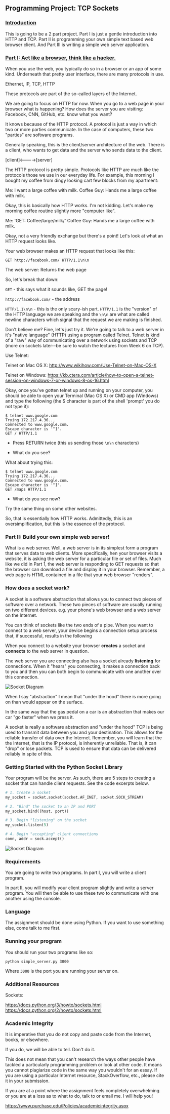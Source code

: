 ## Programming Project: TCP Sockets

### [Introduction](#intro-anchor)

This is going to be a 2 part project. Part I is just a gentle introduction into
HTTP and TCP. Part II is programming your own simple text based web browser client.
And Part III is writing a simple web server application.

### [Part I: Act like a browser, think like a hacker.](#part1-anchor)

When you use the web, you typically do so in a browser or an app of some kind.
Underneath that pretty user interface, there are many protocols in use.

Ethernet, IP, TCP, HTTP

These protocols are part of the so-called layers of the Internet.

We are going to focus on HTTP for now. When you go to a web page in your browser
what is happening? How does the server you are visiting: Facebook, CNN, GitHub,
etc. know what you want?

It knows because of the HTTP protocol. A protocol is just a way in which two or more parties communicate. In the case of computers, these two "parties" are software programs.

Generally speaking, this is the client/server architecture of the web. There is a client, who wants to get data and the server who sends data to the client.

[client]<---->[server]

The HTTP protocol is pretty simple. Protocols like HTTP are much like the protocols
those we use in our everyday life. For example, this morning I bought
my coffee from dingy looking cart few blocks from my apartment:

Me: I want a large coffee with milk.
Coffee Guy: Hands me a large coffee with milk.

Okay, this is basically how HTTP works. I'm not kidding. Let's make my morning
coffee routine slightly more "computer like".

Me: 'GET: Coffee/large/milk/'
Coffee Guy: Hands me a large coffee with milk.

Okay, not a very friendly exchange but there's a point! Let's look at what an
HTTP request looks like.

Your web browser makes an HTTP request that looks like this:
```
GET http://facebook.com/ HTTP/1.1\n\n
```
The web server:  Returns the web page

So, let's break that down:

```GET``` - this says what it sounds like, GET the page!

```http://facebook.com/``` -  the address

```HTTP/1.1\n\n``` - this is the only scary-ish part. ```HTTP/1.1``` is the "version" of the
HTTP language we are speaking and the ```\n\n``` are what are called newline characters
which signal that the request we are making is finished.

Don't believe me? Fine, let's just try it. We're going to talk to a web
server in it's "native language" (HTTP) using a program called Telnet. Telnet is kind
of a "raw" way of communicating over a network using sockets and TCP (more on sockets
later--be sure to watch the lectures from Week 6 on TCP).

Use Telnet:

Telnet on Mac OS X:
http://www.wikihow.com/Use-Telnet-on-Mac-OS-X

Telnet on Windows:
https://kb.ctera.com/article/how-to-open-a-telnet-session-on-windows-7-or-windows-8-os-16.html

Okay, once you've gotten telnet up and running on your computer, you should be able to open your Terminal (Mac OS X) or CMD app (Windows) and type the following (the $ character is part of the shell 'prompt' you do not type it):

```
$ telnet www.google.com
Trying 172.217.4.36...
Connected to www.google.com.
Escape character is '^]'.
GET / HTTP/1.1
```
* Press RETURN twice (this us sending those ```\n\n``` characters)

* What do you see?

What about trying this:

```
$ telnet www.google.com
Trying 172.217.4.36...
Connected to www.google.com.
Escape character is '^]'.
GET /maps HTTP/1.1
```

* What do you see now?

Try the same thing on some other websites.

So, that is essentially how HTTP works. Admittedly, this is an oversimplification, but this is the essence of the protocol.

### Part II: Build your own simple web server!

What is a web server. Well, a web server is in its simplest form a program that serves data to web clients. More specifically, hen your browser visits a website, it is asking the web server for a particular file or set of files. Much like we did in Part 1, the web server is responding to GET requests so that the browser can download a file and display it in your browser. Remember, a web page is HTML contained in a file that your web browser "renders".

### How does a socket work?

A socket is a software abstraction that allows you to connect two pieces of
software over a network. These two pieces of software are usually
running on two different devices. e.g. your phone's web browser and a web server on the Internet.

You can think of sockets like the two ends of a pipe. When you want to connect to a web server, your device begins a connection setup process that, if successful, results in the following

When you connect to a website your browser **creates** a socket and **connects** to
the web server in question.

The web server you are connecting  also has a socket already **listening**
for connections. When it "hears" you connecting, it makes a connection back to
you and then you can both begin to communicate with one another over this
connection.

![Socket Diagram](/img/pipe.png)

When I say "abstraction" I mean that "under the hood" there is more
going on than would appear on the surface.

In the same way that the gas pedal on a car is an abstraction that makes our car
"go faster" when we press it.

A socket is really a software abstraction and "under the hood" TCP is being
used to transmit data between you and your destination. This allows for the reliable transfer of data over the Internet. Remember, you will learn that the the Internet, that is the IP protocol, is inherently unreliable. That is, it can "drop" or lose packets. TCP is used to ensure that data can be delivered reliably in spite of this.


### Getting Started with the Python Socket Library

Your program will be the server. As such, there are 5 steps to creating a socket that can handle client requests. See the code excerpts below.

```python
# 1. Create a socket
my_socket = socket.socket(socket.AF_INET, socket.SOCK_STREAM)

# 2. "Bind" the socket to an IP and PORT
my_socket.bind((host, port))

# 3. Begin "listening" on the socket
my_socket.listen(5)

# 4. Begin "accepting" client connections
conn, addr = sock.accept()
```

![Socket Diagram](/img/server.png)

### Requirements

You are going to write two programs.
In part I, you will write a client program.

In part II, you will modify your client program slightly and write a server
program. You will then be able to use these two to communicate with one another
using the console.

### Language

The assignment should be done using Python. If you want to use something else, come talk to me first.

### Running your program

You should run your two programs like so:

```
python simple_server.py 3000

```
Where ```3000``` is the port you are running your server on.

### Additional Resources

Sockets:

https://docs.python.org/3/howto/sockets.html
https://docs.python.org/2/howto/sockets.html

### Academic Integrity

It is imperative that you do not copy and paste code from the Internet, books, or elsewhere.

If you do, we will be able to tell. Don't do it.

This does not mean that you can't research the ways other people have tackled a particularly programming problem or look at other code. It means you cannot plagiarize code in the same way you wouldn't for an essay. If you are using a particular Internet resource, StackOverflow, etc., please cite it in your submission.

If you are at a point where the assignment feels completely overwhelming or you are at a loss as to what to do, talk to or email me. I will help you!

https://www.purchase.edu/Policies/academicintegrity.aspx
